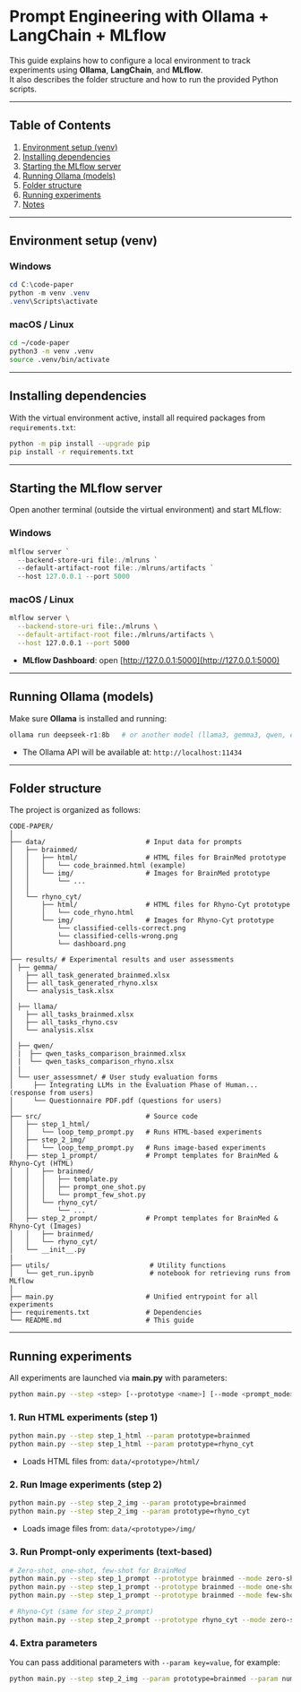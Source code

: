 # Prompt Engineering with Ollama + LangChain + MLflow

This guide explains how to configure a local environment to track experiments using **Ollama**, **LangChain**, and **MLflow**.  
It also describes the folder structure and how to run the provided Python scripts.

---

## Table of Contents

1. [Environment setup (venv)](#environment-setup-venv)  
2. [Installing dependencies](#installing-dependencies)  
3. [Starting the MLflow server](#starting-the-mlflow-server)  
4. [Running Ollama (models)](#running-ollama-models)  
5. [Folder structure](#folder-structure)  
6. [Running experiments](#running-experiments)  
7. [Notes](#notes)  

---

## Environment setup (venv)

### Windows

```powershell
cd C:\code-paper
python -m venv .venv
.venv\Scripts\activate
````

### macOS / Linux

```bash
cd ~/code-paper
python3 -m venv .venv
source .venv/bin/activate
```

---

## Installing dependencies

With the virtual environment active, install all required packages from `requirements.txt`:

```bash
python -m pip install --upgrade pip
pip install -r requirements.txt
```

---

## Starting the MLflow server

Open another terminal (outside the virtual environment) and start MLflow:

### Windows

```powershell
mlflow server `
  --backend-store-uri file:./mlruns `
  --default-artifact-root file:./mlruns/artifacts `
  --host 127.0.0.1 --port 5000
```

### macOS / Linux

```bash
mlflow server \
  --backend-store-uri file:./mlruns \
  --default-artifact-root file:./mlruns/artifacts \
  --host 127.0.0.1 --port 5000
```

* **MLflow Dashboard**: open [http://127.0.0.1:5000](http://127.0.0.1:5000)

---

## Running Ollama (models)

Make sure **Ollama** is installed and running:

```powershell
ollama run deepseek-r1:8b   # or another model (llama3, gemma3, qwen, etc.)
```

* The Ollama API will be available at: `http://localhost:11434`

---

## Folder structure

The project is organized as follows:

```
CODE-PAPER/
│
├── data/                         # Input data for prompts
│   ├── brainmed/
│   │   ├── html/                 # HTML files for BrainMed prototype
│   │   │   └── code_brainmed.html (example)
│   │   └── img/                  # Images for BrainMed prototype
│   │       └── ...
│   │
│   └── rhyno_cyt/
│       ├── html/                 # HTML files for Rhyno-Cyt prototype
│       │   └── code_rhyno.html
│       └── img/                  # Images for Rhyno-Cyt prototype
│           └── classified-cells-correct.png
│           └── classified-cells-wrong.png
│           └── dashboard.png
│
├── results/ # Experimental results and user assessments
│ ├── gemma/
│   ├── all_task_generated_brainmed.xlsx 
│   ├── all_task_generated_rhyno.xlsx
│   └── analysis_task.xlsx
│ 
│ ├── llama/
│   ├── all_tasks_brainmed.xlsx
│   ├── all_tasks_rhyno.csv
│   └── analysis.xlsx
│ 
│ ├── qwen/
│ |  ├── qwen_tasks_comparison_brainmed.xlsx
│ |  └── qwen_tasks_comparison_rhyno.xlsx
│ |  
│ └── user_assessmnet/ # User study evaluation forms
│     ├── Integrating LLMs in the Evaluation Phase of Human... (response from users)
│     └── Questionnaire PDF.pdf (questions for users)
│
├── src/                          # Source code
│   ├── step_1_html/
│   │   └── loop_temp_prompt.py   # Runs HTML-based experiments
│   ├── step_2_img/
│   │   └── loop_temp_prompt.py   # Runs image-based experiments
│   ├── step_1_prompt/            # Prompt templates for BrainMed & Rhyno-Cyt (HTML)
│   │   ├── brainmed/
│   │   │   ├── template.py
│   │   │   ├── prompt_one_shot.py
│   │   │   └── prompt_few_shot.py
│   │   └── rhyno_cyt/
│   │       └── ...
│   ├── step_2_prompt/            # Prompt templates for BrainMed & Rhyno-Cyt (Images)
│   │   ├── brainmed/
│   │   └── rhyno_cyt/
│   └── __init__.py
|
├── utils/                         # Utility functions
│   └── get_run.ipynb              # notebook for retrieving runs from MLflow 
│
├── main.py                       # Unified entrypoint for all experiments
├── requirements.txt              # Dependencies
└── README.md                     # This guide
```

---

## Running experiments

All experiments are launched via **main.py** with parameters:

```bash
python main.py --step <step> [--prototype <name>] [--mode <prompt_mode>] [--param key=value]
```

### 1. Run HTML experiments (step 1)

```bash
python main.py --step step_1_html --param prototype=brainmed
python main.py --step step_1_html --param prototype=rhyno_cyt
```

* Loads HTML files from: `data/<prototype>/html/`

### 2. Run Image experiments (step 2)

```bash
python main.py --step step_2_img --param prototype=brainmed
python main.py --step step_2_img --param prototype=rhyno_cyt
```

* Loads image files from: `data/<prototype>/img/`

### 3. Run Prompt-only experiments (text-based)

```bash
# Zero-shot, one-shot, few-shot for BrainMed
python main.py --step step_1_prompt --prototype brainmed --mode zero-shot
python main.py --step step_1_prompt --prototype brainmed --mode one-shot
python main.py --step step_1_prompt --prototype brainmed --mode few-shot

# Rhyno-Cyt (same for step_2_prompt)
python main.py --step step_2_prompt --prototype rhyno_cyt --mode zero-shot
```

### 4. Extra parameters

You can pass additional parameters with `--param key=value`, for example:

```bash
python main.py --step step_2_img --param prototype=brainmed --param num_generations=5 --param model_choice=0 --param temperature=0.3
```



